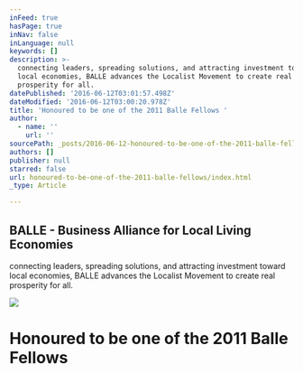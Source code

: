 ```yaml
---
inFeed: true
hasPage: true
inNav: false
inLanguage: null
keywords: []
description: >-
  connecting leaders, spreading solutions, and attracting investment toward
  local economies, BALLE advances the Localist Movement to create real
  prosperity for all.
datePublished: '2016-06-12T03:01:57.498Z'
dateModified: '2016-06-12T03:00:20.978Z'
title: 'Honoured to be one of the 2011 Balle Fellows '
author:
  - name: ''
    url: ''
sourcePath: _posts/2016-06-12-honoured-to-be-one-of-the-2011-balle-fellows.md
authors: []
publisher: null
starred: false
url: honoured-to-be-one-of-the-2011-balle-fellows/index.html
_type: Article

---
```

<article style=""><h1>BALLE - Business Alliance for Local Living Economies</h1><p>connecting leaders, spreading solutions, and attracting investment toward local economies, BALLE advances the Localist Movement to create real prosperity for all.</p><img src="https://s3-us-west-2.amazonaws.com/the-grid-img/p/d6b27a7e317f8e464f76b2251216fc7410d19f70.jpg" /></article>

# Honoured to be one of the 2011 Balle Fellows
